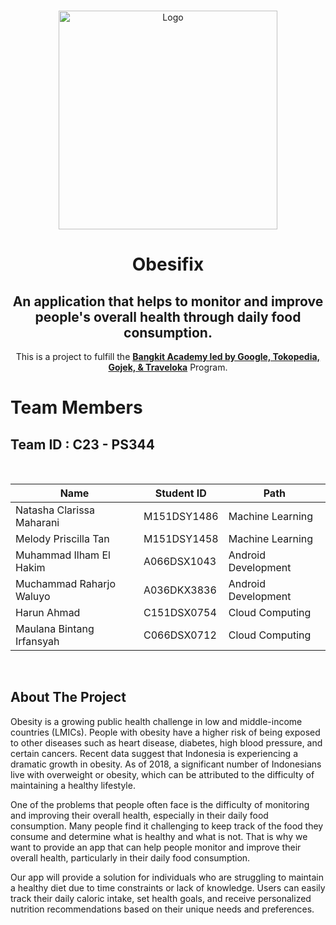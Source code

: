 <!-- PROJECT LOGO -->
<br />
<p align="center">
  <a href="https://github.com/Obesifix-Bangkit-2023">
    <img src="https://www.linkpicture.com/q/obesifix-low-resolution-color-logo-2_1.png" width='350dp' alt="Logo" >
  </a>

  <h1 align="center">Obesifix</h1>
  <h2 align="center">
  An application that helps to monitor and improve people's overall health through daily food consumption.</h2>
  
  <p align="center">
  This is a project to fulfill the  <a href="https://grow.google/intl/id_id/bangkit/"><strong>Bangkit Academy led by Google, Tokopedia, Gojek, & Traveloka</strong></a>
   Program.
    <br />
  
# Team Members

## Team ID : C23 - PS344

<br>

|           Name            | Student ID  |        Path         |
| ------------------------- | ----------- | ------------------- |
| Natasha Clarissa Maharani | M151DSY1486 | Machine Learning    |
| Melody Priscilla Tan      | M151DSY1458 | Machine Learning    |
| Muhammad Ilham El Hakim   | A066DSX1043 | Android Development |
| Muchammad Raharjo Waluyo  | A036DKX3836 | Android Development |
| Harun Ahmad               | C151DSX0754 | Cloud Computing     |
| Maulana Bintang Irfansyah | C066DSX0712 | Cloud Computing     |

<br>

## About The Project

Obesity is a growing public health challenge in low and middle-income countries (LMICs). People with obesity have a higher risk of being exposed to other diseases such as heart disease, diabetes, high blood pressure, and certain cancers. Recent data suggest that Indonesia is experiencing a dramatic growth in obesity. As of 2018, a significant number of Indonesians live with overweight or obesity, which can be attributed to the difficulty of maintaining a healthy lifestyle. 

One of the problems that people often face is the difficulty of monitoring and improving their overall health, especially in their daily food consumption. Many people find it challenging to keep track of the food they consume and determine what is healthy and what is not. That is why we want to provide an app that can help people monitor and improve their overall health, particularly in their daily food consumption. 

Our app will provide a solution for individuals who are struggling to maintain a healthy diet due to time constraints or lack of knowledge. Users can easily track their daily caloric intake, set health goals, and receive personalized nutrition recommendations based on their unique needs and preferences. 
